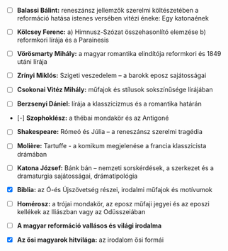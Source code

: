 - [ ] **Balassi Bálint:** reneszánsz jellemzők szerelmi költészetében
   a reformáció hatása istenes versében
   vitézi éneke: Egy katonaének

- [ ] **Kölcsey Ferenc:**
   a) Himnusz-Szózat összehasonlító elemzése
   b) reformkori lírája és a Parainesis

- [ ] **Vörösmarty Mihály:** a magyar romantika elindítója
   reformkori és 1849 utáni lírája

- [ ] **Zrínyi Miklós:** Szigeti veszedelem – a barokk eposz sajátosságai

- [ ] **Csokonai Vitéz Mihály:** műfajok és stílusok sokszínűsége lírájában

- [ ] **Berzsenyi Dániel:** lírája a klasszicizmus és a romantika határán

- [-] **Szophoklész:** a thébai mondakör és az Antigoné

- [ ] **Shakespeare:** Rómeó és Júlia – a reneszánsz szerelmi tragédia

- [ ] **Molière:** Tartuffe - a komikum megjelenése a francia klasszicista drámában

- [ ] **Katona József:** Bánk bán – nemzeti sorskérdések, a szerkezet és a dramaturgia
    sajátosságai, drámatipológia

- [x] **Biblia:** az Ó-és Újszövetség részei, irodalmi műfajok és motívumok

- [ ] **Homérosz:** a trójai mondakör, az eposz műfaji jegyei és az eposzi kellékek az
    Iliászban vagy az Odüsszeiában

- [ ] **A magyar reformáció vallásos és világi irodalma**

- [x] **Az ősi magyarok hitvilága:** az irodalom ősi formái
